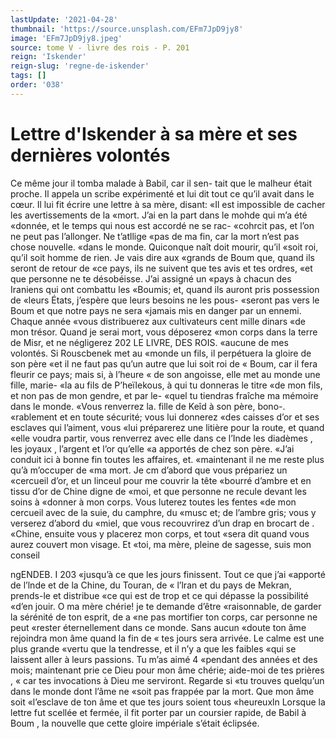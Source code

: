 ```yaml
---
lastUpdate: '2021-04-28'
thumbnail: 'https://source.unsplash.com/EFm7JpD9jy8'
image: 'EFm7JpD9jy8.jpeg'
source: tome V - livre des rois - P. 201
reign: 'Iskender'
reign-slug: 'regne-de-iskender'
tags: []
order: '038'
---
```


# Lettre d'Iskender à sa mère et ses dernières volontés

Ce même jour il tomba malade à Babil, car il sen- tait que le malheur était proche. Il appela un scribe expérimenté et lui dit tout ce qu’il avait dans le
cœur. Il lui fit écrire une lettre à sa mère, disant:
«Il est impossible de cacher les avertissements de la «mort. J’ai en la part dans le mohde qui m’a été
«donnée, et le temps qui nous est accordé ne se rac- «cohrcit pas, et l’on ne peut pas l’allonger. Ne t’atllige
«pas de ma fin, car la mort n’est pas chose nouvelle. «dans le monde. Quiconque naît doit mourir, qu’il
«soit roi, qu’il soit homme de rien. Je vais dire aux «grands de Boum que, quand ils seront de retour de
«ce pays, ils ne suivent que tes avis et tes ordres, «et que personne ne te désobéisse. J’ai assigné un
«pays à chacun des Iraniens qui ont combattu les
«Boumis; et, quand ils auront pris possession de «leurs États, j’espère que leurs besoins ne les pous-
«seront pas vers le Boum et que notre pays ne sera «jamais mis en danger par un ennemi. Chaque année «vous distribuerez aux cultivateurs cent mille dinars «de mon trésor. Quand je serai mort, vous déposerez «mon corps dans la terre de Misr, et ne négligerez
202 LE LIVRE, DES ROIS.
«aucune de mes volontés. Si Rouscbenek met au
«monde un fils, il perpétuera la gloire de son père
«et il ne faut pas qu’un autre que lui soit roi de
« Boum, car il fera fleurir ce pays; mais si, à l’heure
« de son angoisse, elle met au monde une fille, marie-
«la au fils de P’heïlekous, à qui tu donneras le titre
«de mon fils, et non pas de mon gendre, et par le-
«quel tu tiendras fraîche ma mémoire dans le monde.
«Vous renverrez la. fille de Keîd à son père, bono-.
«rablement et en toute sécurité; vous lui donnerez
«des caisses d’or et ses esclaves qui l’aiment, vous
«lui préparerez une litière pour la route, et quand
«elle voudra partir, vous renverrez avec elle dans ce l’Inde les diadèmes , les joyaux , l’argent et l’or qu’elle
«a apportés de chez son père.
«J’ai conduit ici à bonne fin toutes les affaires, et.
«maintenant il ne me reste plus qu’à m’occuper de «ma mort. Je cm d’abord que vous prépariez un «cercueil d’or, et un linceul pour me couvrir la tête «bourré d’ambre et en tissu d’or de Chine digne de
«moi, et que personne ne recule devant les soins à «donner à mon corps. Vous luterez toutes les fentes «de mon cercueil avec de la suie, du camphre, du «musc et; de l’ambre gris; vous y verserez d’abord du «miel, que vous recouvrirez d’un drap en brocart de
. «Chine, ensuite vous y placerez mon corps, et tout «sera dit quand vous aurez couvert mon visage. Et «toi, ma mère, pleine de sagesse, suis mon conseil

ngENDEB. I 203 «jusqu’à ce que les jours finissent. Tout ce que j’ai
«apporté de l’lnde et de la Chine, du Touran, de
« l’lran et du pays de Mekran, prends-le et distribue «ce qui est de trop et ce qui dépasse la possibilité «d’en jouir. O ma mère chérie! je te demande d’être «raisonnable, de garder la sérénité de ton esprit, de a
«ne pas mortifier ton corps, car personne ne peut «rester éternellement dans ce monde. Sans aucun «doute ton âme rejoindra mon âme quand la fin de
« tes jours sera arrivée. Le calme est une plus grande «vertu que la tendresse, et il n’y a que les faibles «qui se laissent aller à leurs passions. Tu m’as aimé
4 «pendant des années et des mois; maintenant prie ce Dieu pour mon âme chérie; aide-moi de tes prières ,
« car tes invocations à Dieu me serviront. Regarde si «tu trouves quelqu’un dans le monde dont l’âme ne
«soit pas frappée par la mort. Que mon âme soit «l’esclave de ton âme et que tes jours soient tous «heureuxln Lorsque la lettre fut scellée et fermée,
il fit porter par un coursier rapide, de Babil à Boum , la nouvelle que cette gloire impériale s’était éclipsée.
